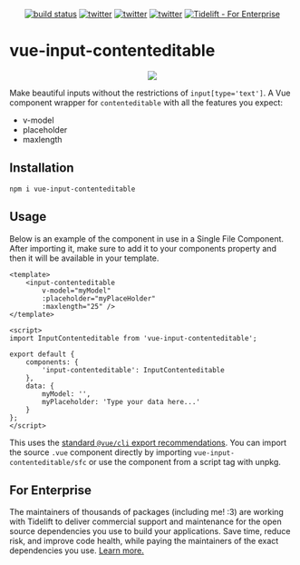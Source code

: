 <p align="center">
    <a href="https://travis-ci.org/Cobertos/vue-input-contenteditable" target="_blank"><img alt="build status" src="https://travis-ci.org/Cobertos/vue-input-contenteditable.svg?branch=master"></a>
    <a href="https://www.npmjs.com/package/vue-input-contenteditable" target="_blank"><img alt="twitter" src="https://img.shields.io/npm/v/vue-input-contenteditable.svg"></a>
    <a href="https://twitter.com/cobertos" target="_blank"><img alt="twitter" src="https://img.shields.io/badge/twitter-%40cobertos-0084b4.svg"></a>
    <a href="https://cobertos.com" target="_blank"><img alt="twitter" src="https://img.shields.io/badge/website-cobertos.com-888888.svg"></a>
    <a href="https://tidelift.com/subscription/pkg/npm-vue-input-contenteditable?utm_source=npm-vue-input-contenteditable&utm_medium=referral&utm_campaign=readme" target="_blank"><img alt="Tidelift - For Enterprise" src="https://img.shields.io/static/v1?logo=data:image/png;base64,iVBORw0KGgoAAAANSUhEUgAAAA4AAAAMCAYAAABSgIzaAAAAAXNSR0IArs4c6QAAAARnQU1BAACxjwv8YQUAAAAJcEhZcwAADsMAAA7DAcdvqGQAAACjSURBVChTrZAxDoJAEEV3oNGCQk6ihYXH8hhehmt4DCoaGwsrE+L4f/LByboQC1/ymM2fmYRdc/chpbSDOSfVq2rkXuHTwG1Bk6Vew8UWboL8gxxmcaatzGyEz0mEDslLEo8zcFT+AXfu4RnyTHnu1V4GQwdVPhzvOGerYKiGF7iXPNdqL4OhDpJpkXRqz/BVc46qka+stPgTf128wUcms0BKbwwmZGRFmSUVAAAAAElFTkSuQmCC&message=For%20Enterprise&color=F6914D&label=%7F"></a>
</p>

# vue-input-contenteditable

<p align="center">
    <img src="https://github.com/Cobertos/vue-input-contenteditable/blob/master/media/vue-input-contenteditable.gif?raw=true">
</p>

Make beautiful inputs without the restrictions of `input[type='text']`. A Vue component wrapper for `contenteditable` with all the features you expect:

 * v-model
 * placeholder
 * maxlength


## Installation

`npm i vue-input-contenteditable`

## Usage

Below is an example of the component in use in a Single File Component. After importing it, make sure to add it to your components property and then it will be available in your template.

```
<template>
    <input-contenteditable
        v-model="myModel"
        :placeholder="myPlaceHolder"
        :maxlength="25" />
</template>

<script>
import InputContenteditable from 'vue-input-contenteditable';

export default {
    components: {
        'input-contenteditable': InputContenteditable
    },
    data: {
        myModel: '',
        myPlaceholder: 'Type your data here...'
    }
};
</script>
```

This uses the [standard `@vue/cli` export recommendations](https://vuejs.org/v2/cookbook/packaging-sfc-for-npm.html). You can import the source `.vue` component directly by importing `vue-input-contenteditable/sfc` or use the component from a script tag with unpkg. 

## For Enterprise

The maintainers of thousands of packages (including me! :3) are working with Tidelift to deliver commercial support and maintenance for the open source dependencies you use to build your applications. Save time, reduce risk, and improve code health, while paying the maintainers of the exact dependencies you use. [Learn more.](https://tidelift.com/subscription/pkg/npm-vue-input-contenteditable?utm_source=npm-vue-input-contenteditable&utm_medium=referral&utm_campaign=readme)
